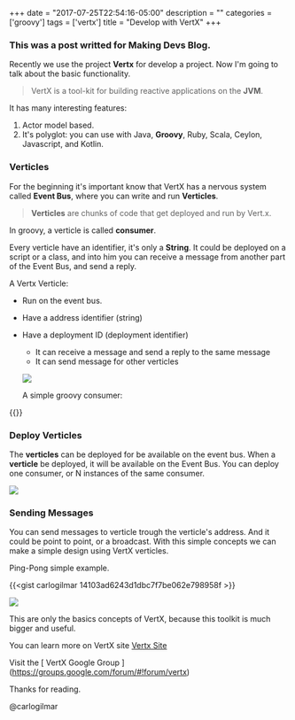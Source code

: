 +++
date = "2017-07-25T22:54:16-05:00"
description = ""
categories = ['groovy']
tags = ['vertx']
title = "Develop with VertX"
+++

### This was a post writted for **Making Devs Blog**.

Recently we use the project **Vertx** for develop a project. Now I'm going to talk about the basic functionality.

> VertX is a tool-kit for building reactive applications on the **JVM**.

It has many interesting features:

1. Actor model based.
2. It's polyglot: you can use with Java, **Groovy**, Ruby, Scala, Ceylon, Javascript, and Kotlin.

### Verticles

For the beginning it's important know that VertX has a nervous system called **Event Bus**, where you can write and run **Verticles**.

> **Verticles** are chunks of code that get deployed and run by Vert.x.

In groovy, a verticle is called **consumer**.

Every verticle have an identifier, it's only a **String**. It could be deployed on a script or a class, and into him you can receive a message from another part of the Event Bus, and send a reply.

A Vertx Verticle:

  * Run on the event bus.
  * Have a address identifier (string)
* Have a deployment ID (deployment identifier)
  * It can receive a message and send a reply to the same message
  * It can send message for other verticles

  ![][1]

  A simple groovy consumer:

{{<gist carlogilmar cd95ccc0836f07e4df0b1853a8df0ba3 >}}

### Deploy Verticles

The **verticles** can be deployed for be available on the event bus. When a **verticle** be deployed, it will be available on the Event Bus. You can deploy one consumer, or N instances of the same consumer.

![][2]

### Sending Messages

You can send messages to verticle trough the verticle's address. And it could be point to point, or a broadcast. With this simple concepts we can make a simple design using VertX verticles.

Ping-Pong simple example.

{{<gist carlogilmar 14103ad6243d1dbc7f7be062e798958f >}}

![][3]

This are only the basics concepts of VertX, because this toolkit is much bigger and useful.

You can learn more on VertX site [Vertx Site](http://vertx.io/docs/)

Visit the [ VertX Google Group ] (https://groups.google.com/forum/#!forum/vertx)

Thanks for reading.

@carlogilmar

[1]: /blog/blog/vertx/vertx1.png
[2]: /blog/blog/vertx/vertx2.png
[3]: /blog/blog/vertx/vertx3.png

